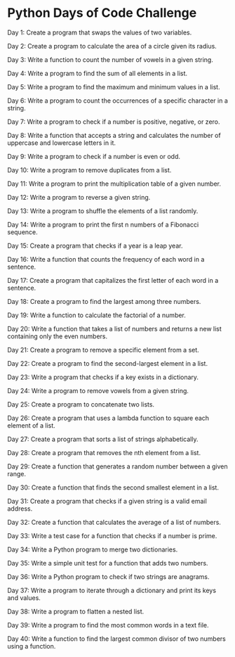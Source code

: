 # Python Days of Code Challenge

Day 1: Create a program that swaps the values of two variables.

Day 2: Create a program to calculate the area of a circle given its radius.

Day 3: Write a function to count the number of vowels in a given string.

Day 4: Write a program to find the sum of all elements in a list.

Day 5: Write a program to find the maximum and minimum values in a list.

Day 6: Write a program to count the occurrences of a specific character in a string.

Day 7: Write a program to check if a number is positive, negative, or zero.

Day 8: Write a function that accepts a string and calculates the number of uppercase and lowercase letters in it.

Day 9: Write a program to check if a number is even or odd.

Day 10: Write a program to remove duplicates from a list.

Day 11: Write a program to print the multiplication table of a given number.

Day 12: Write a program to reverse a given string.

Day 13: Write a program to shuffle the elements of a list randomly.

Day 14: Write a program to print the first n numbers of a Fibonacci sequence.

Day 15: Create a program that checks if a year is a leap year.

Day 16: Write a function that counts the frequency of each word in a sentence.

Day 17: Create a program that capitalizes the first letter of each word in a sentence.

Day 18: Create a program to find the largest among three numbers.

Day 19: Write a function to calculate the factorial of a number.

Day 20: Write a function that takes a list of numbers and returns a new list containing only the even numbers.

Day 21: Create a program to remove a specific element from a set.

Day 22: Create a program to find the second-largest element in a list.

Day 23: Write a program that checks if a key exists in a dictionary.

Day 24: Write a program to remove vowels from a given string.

Day 25: Create a program to concatenate two lists.

Day 26: Create a program that uses a lambda function to square each element of a list.

Day 27: Create a program that sorts a list of strings alphabetically.

Day 28: Create a program that removes the nth element from a list.

Day 29: Create a function that generates a random number between a given range.

Day 30: Create a function that finds the second smallest element in a list.

Day 31: Create a program that checks if a given string is a valid email address.

Day 32: Create a function that calculates the average of a list of numbers.

Day 33: Write a test case for a function that checks if a number is prime.

Day 34: Write a Python program to merge two dictionaries.

Day 35: Write a simple unit test for a function that adds two numbers.

Day 36: Write a Python program to check if two strings are anagrams.

Day 37: Write a program to iterate through a dictionary and print its keys and values.

Day 38: Write a program to flatten a nested list.

Day 39: Write a program to find the most common words in a text file.

Day 40: Write a function to find the largest common divisor of two numbers using a function.